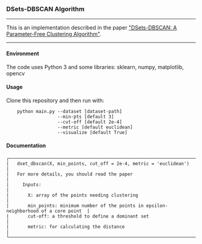 ### DSets-DBSCAN Algorithm
***
This is an implementation described in the paper ["DSets-DBSCAN: A Parameter-Free Clustering Algorithm"](https://ieeexplore.ieee.org/document/7460951). 
***
#### Environment
The code uses Python 3 and some libraries: sklearn, numpy, matplotlib, opencv
#### Usage
Clone this repository and then run with:
```
    python main.py --dataset [dataset-path]
                   --min-pts [default 3]
                   --cut-off [default 2e-4]
                   --metric [default euclidean]
                   --visualize [default True]
```
#### Documentation
```
┌─────────────────────────────────────────────────────────────────────────────────────────┐
|   dset_dbscan(X, min_points, cut_off = 2e-4, metric = 'euclidean')                      |
|   For more details, you should read the paper                                           |
|     Inputs:                                                                             |
|       X: array of the points needing clustering                                         |
|       min_points: minimum number of the points in epsilon-neighborhood of a core point  |
|       cut-off: a threshold to define a dominant set                                     |
|       metric: for calculating the distance                                              |
└─────────────────────────────────────────────────────────────────────────────────────────┘
```